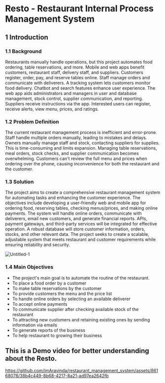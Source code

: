 # Resto - Restaurant Internal Process Management System
## 1 Introduction
### 1.1 Background

Restaurants manually handle operations, but this project automates food ordering, table reservations, and more. Mobile and web apps benefit customers, restaurant staff, delivery staff, and suppliers. Customers register, order, pay, and reserve tables online. Staff manage orders and communicate with deliverers. A tracking system lets customers monitor food delivery. Chatbot and search features enhance user experience. The web app aids administrators and managers in user and database management, stock control, supplier communication, and reporting. Suppliers receive instructions via the app. Interested users can register, receive alerts, view menu, prices, and ratings.

### 1.2 Problem Definition

The current restaurant management process is inefficient and error-prone. Staff handle multiple orders manually, leading to mistakes and delays. Owners manually manage staff and stock, contacting suppliers for supplies. This is time-consuming and limits expansion. Managing table reservations, meal orders, stock checks, and supplier communication becomes overwhelming. Customers can't review the full menu and prices when ordering over the phone, causing inconvenience for both the restaurant and the customer.

### 1.3 Solution

The project aims to create a comprehensive restaurant management system for automating tasks and enhancing the customer experience. The objectives include developing a user-friendly web and mobile app for ordering food, reserving tables, checking menus/prices, and making online payments. The system will handle online orders, communicate with deliverers, email new customers, and generate financial reports. APIs, payment gateways, and third-party services will be integrated for effective operation. A robust database will store customer information, orders, stocks, and other relevant data. The project seeks to create a scalable, adjustable system that meets restaurant and customer requirements while ensuring reliability and security.

![Untitled-1](https://github.com/imAravinda/restaurant_management_system/assets/86168078/015d1fe3-e0b5-43a7-95d9-ec8b7539d5b1)

### 1.4 Main Objectives

- The project's main goal is to automate the routine of the restaurant.
- To place a food order by a customer 
- To make table reservations by the customer 
- To provide customers the menu and the price list 
- To handle online orders by selecting an available deliverer 
- To accept online payments 
- To communicate supplier after checking available stock of the 
restaurant 
- To attracting new customers and retaining existing ones by sending 
information via emails 
- To generate reports of the business 
- To help restaurant to growing their business



## This is a Demo video for better understanding about the Resto.

https://github.com/imAravinda/restaurant_management_system/assets/86168078/38b4c449-8b68-4217-8a21-ad97ea2642fb

